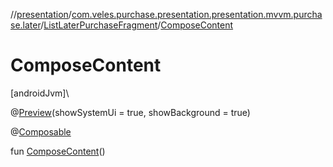 //[presentation](../../../index.md)/[com.veles.purchase.presentation.presentation.mvvm.purchase.later](../index.md)/[ListLaterPurchaseFragment](index.md)/[ComposeContent](-compose-content.md)

# ComposeContent

[androidJvm]\

@[Preview](https://developer.android.com/reference/kotlin/androidx/compose/ui/tooling/preview/Preview.html)(showSystemUi = true, showBackground = true)

@[Composable](https://developer.android.com/reference/kotlin/androidx/compose/runtime/Composable.html)

fun [ComposeContent](-compose-content.md)()
